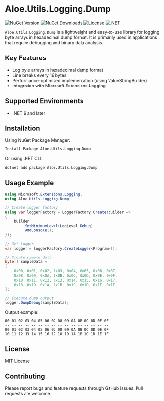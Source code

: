 # Aloe.Utils.Logging.Dump

[![NuGet Version](https://img.shields.io/nuget/v/Aloe.Utils.Logging.Dump.svg)](https://www.nuget.org/packages/Aloe.Utils.Logging.Dump)
[![NuGet Downloads](https://img.shields.io/nuget/dt/Aloe.Utils.Logging.Dump.svg)](https://www.nuget.org/packages/Aloe.Utils.Logging.Dump)
[![License](https://img.shields.io/github/license/ted-sharp/aloe-utils-logging-dump.svg)](LICENSE)
[![.NET](https://img.shields.io/badge/.NET-9.0-blue.svg)](https://dotnet.microsoft.com/download/dotnet/9.0)

`Aloe.Utils.Logging.Dump` is a lightweight and easy-to-use library for logging byte arrays in hexadecimal dump format.
It is primarily used in applications that require debugging and binary data analysis.

## Key Features

* Log byte arrays in hexadecimal dump format
* Line breaks every 16 bytes
* Performance-optimized implementation (using ValueStringBuilder)
* Integration with Microsoft.Extensions.Logging

## Supported Environments

* .NET 9 and later

## Installation

Using NuGet Package Manager:

```cmd
Install-Package Aloe.Utils.Logging.Dump
```

Or using .NET CLI:

```cmd
dotnet add package Aloe.Utils.Logging.Dump
```

## Usage Example

```csharp
using Microsoft.Extensions.Logging;
using Aloe.Utils.Logging.Dump;

// Create logger factory
using var loggerFactory = LoggerFactory.Create(builder =>
{
    builder
        .SetMinimumLevel(LogLevel.Debug)
        .AddConsole();
});

// Get logger
var logger = loggerFactory.CreateLogger<Program>();

// Create sample data
byte[] sampleData =
[
    0x00, 0x01, 0x02, 0x03, 0x04, 0x05, 0x06, 0x07,
    0x08, 0x09, 0x0A, 0x0B, 0x0C, 0x0D, 0x0E, 0x0F,
    0x10, 0x11, 0x12, 0x13, 0x14, 0x15, 0x16, 0x17,
    0x18, 0x19, 0x1A, 0x1B, 0x1C, 0x1D, 0x1E, 0x1F,
];

// Execute dump output
logger.DumpDebug(sampleData);
```

Output example:
```
00 01 02 03 04 05 06 07 08 09 0A 0B 0C 0D 0E 0F
-- -- -- -- -- -- -- -- -- -- -- -- -- -- -- --
00 01 02 03 04 05 06 07 08 09 0A 0B 0C 0D 0E 0F
10 11 12 13 14 15 16 17 18 19 1A 1B 1C 1D 1E 1F
```

## License

MIT License

## Contributing

Please report bugs and feature requests through GitHub Issues. Pull requests are welcome.
